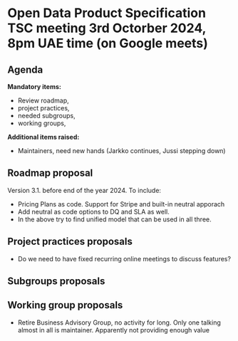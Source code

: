 # Open Data Product Specification TSC meeting 3rd Octorber 2024, 8pm UAE time (on Google meets)

## Agenda 

**Mandatory items:**

- Review roadmap,
- project practices,
- needed subgroups,
- working groups,

**Additional items raised:**

- Maintainers, need new hands (Jarkko continues, Jussi stepping down)

## Roadmap proposal
Version 3.1. before end of the year 2024. To include:

- Pricing Plans as code. Support for Stripe and built-in neutral apporach
- Add neutral as code options to DQ and SLA as well.
- In the above try to find unified model that can be used in all three. 

## Project practices proposals

- Do we need to have fixed recurring online meetings to discuss features? 

## Subgroups proposals

## Working group proposals

- Retire Business Advisory Group, no activity for long. Only one talking almost in all is maintainer. Apparently not providing enough value
